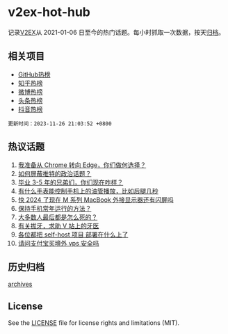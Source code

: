 # v2ex-hot-hub

 记录[V2EX](https://www.v2ex.com/)从 2021-01-06 日至今的热门话题。每小时抓取一次数据，按天[归档](archives)。
 
 ## 相关项目

- [GitHub热榜](https://github.com/it985/github-hot-hub)
- [知乎热榜](https://github.com/it985/zhihu-hot-hub)
- [微博热榜](https://github.com/it985/weibo-hot-hub)
- [头条热榜](https://github.com/it985/toutiao-hot-hub)
- [抖音热榜](https://github.com/it985/douyin-hot-hub)


 `更新时间：2023-11-26 21:03:52 +0800`

## 热议话题

1. [我准备从 Chrome 转向 Edge，你们做何选择？](https://www.v2ex.com/t/995182)
1. [如何屏蔽推特的政治话题？](https://www.v2ex.com/t/995289)
1. [毕业 3-5 年的兄弟们，你们现在咋样？](https://www.v2ex.com/t/995249)
1. [有什么手表能控制手机上的油管播放，比如后腿几秒](https://www.v2ex.com/t/995275)
1. [快 2024 了现在 M 系列 MacBook 外接显示器还有闪屏吗](https://www.v2ex.com/t/995278)
1. [保持手机常年运行的方法？](https://www.v2ex.com/t/995231)
1. [大多数人最后都是怎么死的？](https://www.v2ex.com/t/995314)
1. [有关拔牙，求助 V 站上的牙医](https://www.v2ex.com/t/995229)
1. [各位都把 self-host 项目 部署在什么上了](https://www.v2ex.com/t/995188)
1. [请问支付宝买境外 vps 安全吗](https://www.v2ex.com/t/995262)

## 历史归档

[archives](archives)

## License

See the [LICENSE](LICENSE) file for license rights and limitations (MIT).
